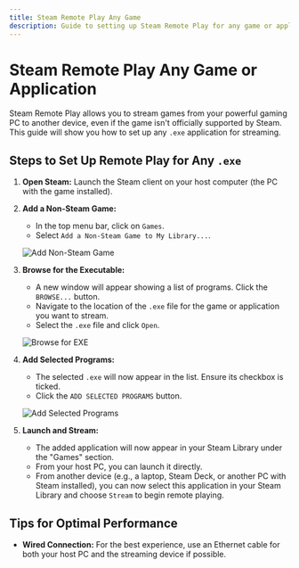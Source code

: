 ```yaml
---
title: Steam Remote Play Any Game
description: Guide to setting up Steam Remote Play for any game or application
---
```


# Steam Remote Play Any Game or Application

Steam Remote Play allows you to stream games from your powerful gaming PC to another device, even if the game isn't officially supported by Steam. This guide will show you how to set up any `.exe` application for streaming.

## Steps to Set Up Remote Play for Any `.exe`

1.  **Open Steam:** Launch the Steam client on your host computer (the PC with the game installed).

2.  **Add a Non-Steam Game:**
    *   In the top menu bar, click on `Games`.
    *   Select `Add a Non-Steam Game to My Library...`.

    ![Add Non-Steam Game](https://greenmangaming.zendesk.com/hc/article_attachments/115009461327/ezgif.com-optimize__3_.gif)

3.  **Browse for the Executable:**
    *   A new window will appear showing a list of programs. Click the `BROWSE...` button.
    *   Navigate to the location of the `.exe` file for the game or application you want to stream.
    *   Select the `.exe` file and click `Open`.

    ![Browse for EXE](https://greenmangaming.zendesk.com/hc/article_attachments/115009461327/ezgif.com-optimize__3_.gif)

4.  **Add Selected Programs:**
    *   The selected `.exe` will now appear in the list. Ensure its checkbox is ticked.
    *   Click the `ADD SELECTED PROGRAMS` button.

    ![Add Selected Programs](https://greenmangaming.zendesk.com/hc/article_attachments/115009461327/ezgif.com-optimize__3_.gif)

5.  **Launch and Stream:**
    *   The added application will now appear in your Steam Library under the "Games" section.
    *   From your host PC, you can launch it directly.
    *   From another device (e.g., a laptop, Steam Deck, or another PC with Steam installed), you can now select this application in your Steam Library and choose `Stream` to begin remote playing.

## Tips for Optimal Performance

*   **Wired Connection:** For the best experience, use an Ethernet cable for both your host PC and the streaming device if possible.